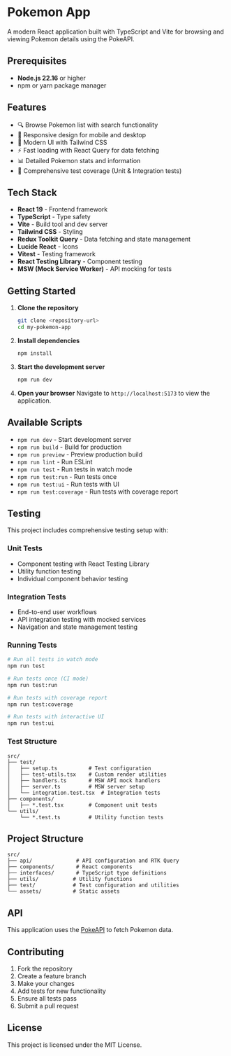 # Pokemon App

A modern React application built with TypeScript and Vite for browsing and viewing Pokemon details using the PokeAPI.

## Prerequisites

- **Node.js 22.16** or higher
- npm or yarn package manager

## Features

- 🔍 Browse Pokemon list with search functionality
- 📱 Responsive design for mobile and desktop
- 🎨 Modern UI with Tailwind CSS
- ⚡ Fast loading with React Query for data fetching
- 📊 Detailed Pokemon stats and information
- 🧪 Comprehensive test coverage (Unit & Integration tests)

## Tech Stack

- **React 19** - Frontend framework
- **TypeScript** - Type safety
- **Vite** - Build tool and dev server
- **Tailwind CSS** - Styling
- **Redux Toolkit Query** - Data fetching and state management
- **Lucide React** - Icons
- **Vitest** - Testing framework
- **React Testing Library** - Component testing
- **MSW (Mock Service Worker)** - API mocking for tests

## Getting Started

1. **Clone the repository**
   ```bash
   git clone <repository-url>
   cd my-pokemon-app
   ```

2. **Install dependencies**
   ```bash
   npm install
   ```

3. **Start the development server**
   ```bash
   npm run dev
   ```

4. **Open your browser**
   Navigate to `http://localhost:5173` to view the application.

## Available Scripts

- `npm run dev` - Start development server
- `npm run build` - Build for production
- `npm run preview` - Preview production build
- `npm run lint` - Run ESLint
- `npm run test` - Run tests in watch mode
- `npm run test:run` - Run tests once
- `npm run test:ui` - Run tests with UI
- `npm run test:coverage` - Run tests with coverage report

## Testing

This project includes comprehensive testing setup with:

### Unit Tests
- Component testing with React Testing Library
- Utility function testing
- Individual component behavior testing

### Integration Tests
- End-to-end user workflows
- API integration testing with mocked services
- Navigation and state management testing

### Running Tests

```bash
# Run all tests in watch mode
npm run test

# Run tests once (CI mode)
npm run test:run

# Run tests with coverage report
npm run test:coverage

# Run tests with interactive UI
npm run test:ui
```

### Test Structure

```
src/
├── test/
│   ├── setup.ts          # Test configuration
│   ├── test-utils.tsx    # Custom render utilities
│   ├── handlers.ts       # MSW API mock handlers
│   ├── server.ts         # MSW server setup
│   └── integration.test.tsx  # Integration tests
├── components/
│   ├── *.test.tsx        # Component unit tests
└── utils/
    └── *.test.ts         # Utility function tests
```

## Project Structure

```
src/
├── api/              # API configuration and RTK Query
├── components/       # React components
├── interfaces/       # TypeScript type definitions
├── utils/           # Utility functions
├── test/            # Test configuration and utilities
└── assets/          # Static assets
```

## API

This application uses the [PokeAPI](https://pokeapi.co/) to fetch Pokemon data.

## Contributing

1. Fork the repository
2. Create a feature branch
3. Make your changes
4. Add tests for new functionality
5. Ensure all tests pass
6. Submit a pull request

## License

This project is licensed under the MIT License.
